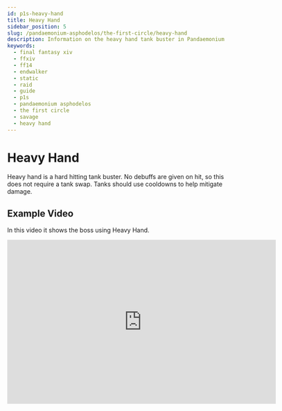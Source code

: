```yaml
---
id: p1s-heavy-hand
title: Heavy Hand
sidebar_position: 5
slug: /pandaemonium-asphodelos/the-first-circle/heavy-hand
description: Information on the heavy hand tank buster in Pandaemonium Asphodelos The First Circle (Savage)
keywords: 
  - final fantasy xiv
  - ffxiv
  - ff14
  - endwalker
  - static
  - raid
  - guide
  - p1s
  - pandaemonium asphodelos
  - the first circle
  - savage
  - heavy hand
---
```


# Heavy Hand
Heavy hand is a hard hitting tank buster.  No debuffs are given on hit, so this does not require a tank swap.  Tanks should use cooldowns to help mitigate damage.

## Example Video
In this video it shows the boss using Heavy Hand.
<iframe src="https://player.twitch.tv/?video=1271765007&parent=localhost&parent=manbeardgames.com&autoplay=false" 
    frameBorder="0" 
    allowFullScreen={true} 
    scrolling="no" 
    height="378" 
    width="620"></iframe>
